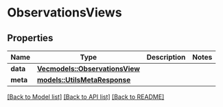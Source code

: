 # ObservationsViews

## Properties

Name | Type | Description | Notes
------------ | ------------- | ------------- | -------------
**data** | [**Vec<models::ObservationsView>**](ObservationsView.md) |  | 
**meta** | [**models::UtilsMetaResponse**](utilsMetaResponse.md) |  | 

[[Back to Model list]](../README.md#documentation-for-models) [[Back to API list]](../README.md#documentation-for-api-endpoints) [[Back to README]](../README.md)


